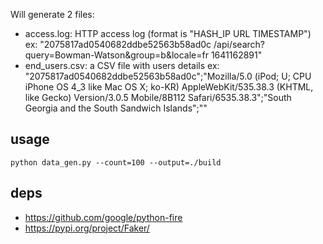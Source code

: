 Will generate 2 files:
- access.log: HTTP access log (format is "HASH_IP URL TIMESTAMP")
    ex: "2075817ad0540682ddbe52563b58ad0c /api/search?query=Bowman-Watson&group=b&locale=fr 1641162891"
- end_users.csv: a CSV file with users details
    ex: "2075817ad0540682ddbe52563b58ad0c";"Mozilla/5.0 (iPod; U; CPU iPhone OS 4_3 like Mac OS X; ko-KR) AppleWebKit/535.38.3 (KHTML, like Gecko) Version/3.0.5 Mobile/8B112 Safari/6535.38.3";"South Georgia and the South Sandwich Islands";""

## usage

```
python data_gen.py --count=100 --output=./build
```

## deps

- https://github.com/google/python-fire
- https://pypi.org/project/Faker/